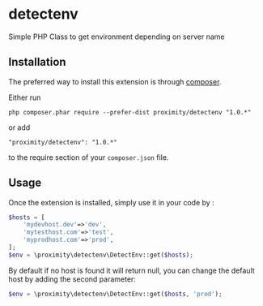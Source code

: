 # detectenv
Simple PHP Class to get environment depending on server name

Installation
------------

The preferred way to install this extension is through [composer](http://getcomposer.org/download/).

Either run

```
php composer.phar require --prefer-dist proximity/detectenv "1.0.*"
```

or add

```
"proximity/detectenv": "1.0.*"
```

to the require section of your `composer.json` file.


Usage
-----

Once the extension is installed, simply use it in your code by  :

```php
$hosts = [
    'mydevhost.dev'=>'dev',
    'mytesthost.com'=>'test',
    'myprodhost.com'=>'prod',
];
$env = \proximity\detectenv\DetectEnv::get($hosts);
```

By default if no host is found it will return null, you can change the default host by adding the second parameter:
```php
$env = \proximity\detectenv\DetectEnv::get($hosts, 'prod');
```
